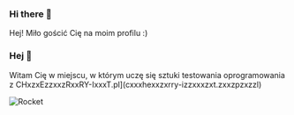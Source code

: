 ### Hi there 👋

Hej! Miło gościć Cię na moim profilu :) <style color="blue"></style>

### Hej 💜
Witam Cię w miejscu, w którym uczę się sztuki testowania oprogramowania z CHxzxEzzxxzRxxRY-IxxxT.pl](cxxxhexxzxrry-izzxxxzxt.zxxzpzxzzl)

<img align="left" alt="Rocket" src="https://freesvg.org/img/kawaii_rocket.png" /> 
<!--
**Cordiana/Cordiana** is a ✨ _special_ ✨ repository because its `README.md` (this file) appears on your GitHub profile.

Here are some ideas to get you started:

- 🔭 I’m currently working on ...
- 🌱 I’m currently learning ...
- 👯 I’m looking to collaborate on ...
- 🤔 I’m looking for help with ...
- 💬 Ask me about ...
- 📫 How to reach me: ...
- 😄 Pronouns: ...
- ⚡ Fun fact: ...
-->

